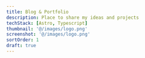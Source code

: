 ```yaml
---
title: Blog & Portfolio
description: Place to share my ideas and projects
techStack: [Astro, Typescript]
thumbnail: '@/images/logo.png'
screenshot: '@/images/logo.png'
sortOrder: 1
draft: true
---
```

